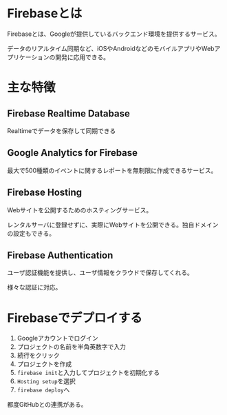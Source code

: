 # Firebaseとは

Firebaseとは、Googleが提供しているバックエンド環境を提供するサービス。

データのリアルタイム同期など、iOSやAndroidなどのモバイルアプリやWebアプリケーションの開発に応用できる。

# 主な特徴

## Firebase Realtime Database

Realtimeでデータを保存して同期できる

## Google Analytics for Firebase

最大で500種類のイベントに関するレポートを無制限に作成できるサービス。

## Firebase Hosting

Webサイトを公開するためのホスティングサービス。

レンタルサーバに登録せずに、実際にWebサイトを公開できる。独自ドメインの設定もできる。

## Firebase Authentication

ユーザ認証機能を提供し、ユーザ情報をクラウドで保存してくれる。

様々な認証に対応。

# Firebaseでデプロイする

1. Googleアカウントでログイン
2. プロジェクトの名前を半角英数字で入力
3. 続行をクリック
4. プロジェクトを作成
5. `firebase init`と入力してプロジェクトを初期化する
6. `Hosting setup`を選択
7. `firebase deploy`へ

都度GitHubとの連携がある。